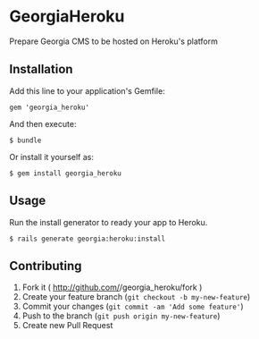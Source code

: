 # GeorgiaHeroku

Prepare Georgia CMS to be hosted on Heroku's platform

## Installation

Add this line to your application's Gemfile:

    gem 'georgia_heroku'

And then execute:

    $ bundle

Or install it yourself as:

    $ gem install georgia_heroku

## Usage

Run the install generator to ready your app to Heroku.

```
$ rails generate georgia:heroku:install
```

## Contributing

1. Fork it ( http://github.com/<my-github-username>/georgia_heroku/fork )
2. Create your feature branch (`git checkout -b my-new-feature`)
3. Commit your changes (`git commit -am 'Add some feature'`)
4. Push to the branch (`git push origin my-new-feature`)
5. Create new Pull Request
